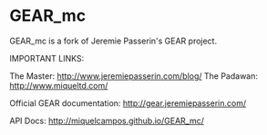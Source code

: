 GEAR_mc
=======

 GEAR_mc is a fork of Jeremie Passerin's GEAR project.
 

IMPORTANT LINKS:

The Master: http://www.jeremiepasserin.com/blog/
The Padawan: http://www.miqueltd.com/

Official GEAR documentation: http://gear.jeremiepasserin.com/

API Docs: http://miquelcampos.github.io/GEAR_mc/
